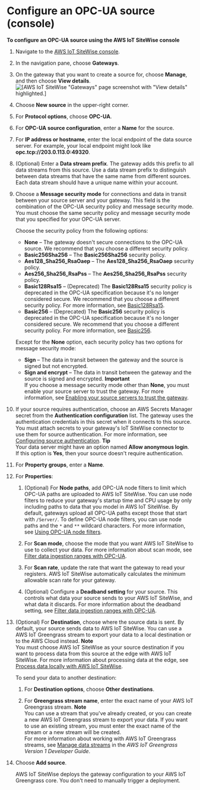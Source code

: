 # Configure an OPC\-UA source \(console\)<a name="config-opcua-source-console"></a>

**To configure an OPC\-UA source using the AWS IoT SiteWise console**

1. Navigate to the [AWS IoT SiteWise console](https://console.aws.amazon.com/iotsitewise/)\.

1. In the navigation pane, choose **Gateways**\.

1. On the gateway that you want to create a source for, choose **Manage**, and then choose **View details**\.  
![\[AWS IoT SiteWise "Gateways" page screenshot with "View details" highlighted.\]](http://docs.aws.amazon.com/iot-sitewise/latest/userguide/images/gateway-view-details-console.png)

1. Choose **New source** in the upper\-right corner\.

1. For **Protocol options**, choose **OPC\-UA**\.

1. For **OPC\-UA source configuration**, enter a **Name** for the source\.

1. For **IP address or hostname**, enter the local endpoint of the data source server\. For example, your local endpoint might look like **opc\.tcp://203\.0\.113\.0:49320**\.

1. \(Optional\) Enter a **Data stream prefix**\. The gateway adds this prefix to all data streams from this source\. Use a data stream prefix to distinguish between data streams that have the same name from different sources\. Each data stream should have a unique name within your account\.

1. Choose a **Message security mode** for connections and data in transit between your source server and your gateway\. This field is the combination of the OPC\-UA security policy and message security mode\. You must choose the same security policy and message security mode that you specified for your OPC\-UA server\.

   Choose the security policy from the following options:
   + **None** – The gateway doesn't secure connections to the OPC\-UA source\. We recommend that you choose a different security policy\.
   + **Basic256Sha256** – The **Basic256Sha256** security policy\.
   + **Aes128\_Sha256\_RsaOaep** – The **Aes128\_Sha256\_RsaOaep** security policy\.
   + **Aes256\_Sha256\_RsaPss** – The **Aes256\_Sha256\_RsaPss** security policy\.
   + **Basic128Rsa15** – \(Deprecated\) The **Basic128Rsa15** security policy is deprecated in the OPC\-UA specification because it's no longer considered secure\. We recommend that you choose a different security policy\. For more information, see [Basic128Rsa15](http://opcfoundation.org/UA-Profile/UA/SecurityPolicy%23Basic128Rsa15)\.
   + **Basic256** – \(Deprecated\) The **Basic256** security policy is deprecated in the OPC\-UA specification because it's no longer considered secure\. We recommend that you choose a different security policy\. For more information, see [Basic256](http://opcfoundation.org/UA-Profile/UA/SecurityPolicy%23Basic256)\.

   Except for the **None** option, each security policy has two options for message security mode:
   + **Sign** – The data in transit between the gateway and the source is signed but not encrypted\.
   + **Sign and encrypt** – The data in transit between the gateway and the source is signed and encrypted\.
**Important**  
If you choose a message security mode other than **None**, you must enable your source server to trust the gateway\. For more information, see [Enabling your source servers to trust the gateway](enable-source-trust.md)\.

1. If your source requires authentication, choose an AWS Secrets Manager secret from the **Authentication configuration** list\. The gateway uses the authentication credentials in this secret when it connects to this source\. You must attach secrets to your gateway's IoT SiteWise connector to use them for source authentication\. For more information, see [Configuring source authentication](configure-source-authentication.md)\.
**Tip**  
Your data server might have an option named **Allow anonymous login**\. If this option is **Yes**, then your source doesn't require authentication\.

1. For **Property groups**, enter a **Name**\.

1. For **Properties**:

   1. \(Optional\) For **Node paths**, add OPC\-UA node filters to limit which OPC\-UA paths are uploaded to AWS IoT SiteWise\. You can use node filters to reduce your gateway's startup time and CPU usage by only including paths to data that you model in AWS IoT SiteWise\. By default, gateways upload all OPC\-UA paths except those that start with `/Server/`\. To define OPC\-UA node filters, you can use node paths and the `*` and `**` wildcard characters\. For more information, see [Using OPC\-UA node filters](opc-ua-node-filters.md)\.

   1. For **Scan mode**, choose the mode that you want AWS IoT SiteWise to use to collect your data\. For more information about scan mode, see [Filter data ingestion ranges with OPC\-UA](opcua-data-acquisition.md)\.

   1. For **Scan rate**, update the rate that want the gateway to read your registers\. AWS IoT SiteWise automatically calculates the minimum allowable scan rate for your gateway\.

   1.  \(Optional\) Configure a **Deadband setting** for your source\. This controls what data your source sends to your AWS IoT SiteWise, and what data it discards\. For more information about the deadband setting, see [Filter data ingestion ranges with OPC\-UA](opcua-data-acquisition.md)\. 

1. \(Optional\) For **Destination**, choose where the source data is sent\. By default, your source sends data to AWS IoT SiteWise\. You can use a AWS IoT Greengrass stream to export your data to a local destination or to the AWS Cloud instead\. 
**Note**  
You must choose AWS IoT SiteWise as your source destination if you want to process data from this source at the edge with AWS IoT SiteWise\. For more information about processing data at the edge, see [Process data locally with AWS IoT SiteWise](edge-processing.md)\.

   To send your data to another destination:

   1. For **Destination options**, choose **Other destinations**\.

   1. For **Greengrass stream name**, enter the exact name of your AWS IoT Greengrass stream\.
**Note**  
 You can use a stream that you've already created, or you can create a new AWS IoT Greengrass stream to export your data\. If you want to use an existing stream, you must enter the exact name of the stream or a new stream will be created\.   
For more information about working with AWS IoT Greengrass streams, see [Manage data streams](https://docs.aws.amazon.com/greengrass/latest/developerguide/stream-manager.html) in the *AWS IoT Greengrass Version 1 Developer Guide*\.

1. Choose **Add source**\.

   AWS IoT SiteWise deploys the gateway configuration to your AWS IoT Greengrass core\. You don't need to manually trigger a deployment\.